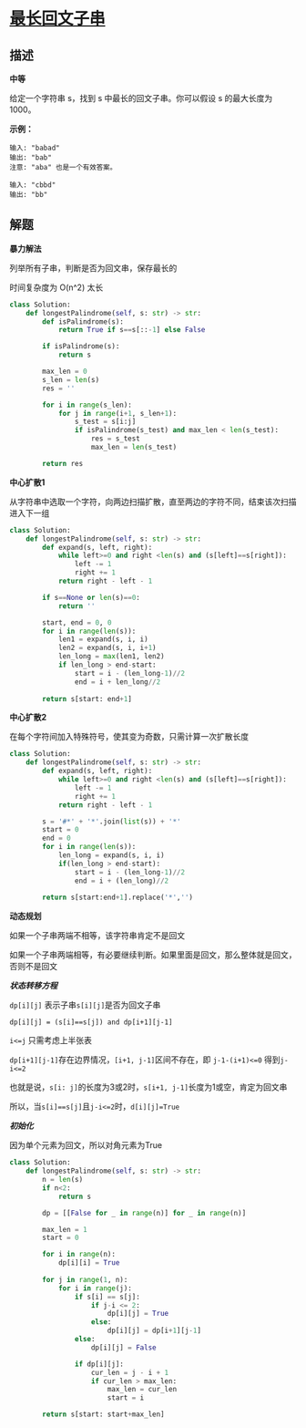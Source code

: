 # [最长回文子串](https://leetcode-cn.com/problems/longest-palindromic-substring/)

## 描述
**中等**  

给定一个字符串 s，找到 s 中最长的回文子串。你可以假设 s 的最大长度为 1000。

**示例：**

    输入: "babad"
    输出: "bab"
    注意: "aba" 也是一个有效答案。
    
    输入: "cbbd"
    输出: "bb"

## 解题

**暴力解法**  

列举所有子串，判断是否为回文串，保存最长的    

时间复杂度为 O(n^2) 太长

```python
class Solution:
    def longestPalindrome(self, s: str) -> str:
        def isPalindrome(s):
            return True if s==s[::-1] else False

        if isPalindrome(s):
            return s

        max_len = 0
        s_len = len(s)
        res = ''

        for i in range(s_len):
            for j in range(i+1, s_len+1):
                s_test = s[i:j]
                if isPalindrome(s_test) and max_len < len(s_test):
                    res = s_test
                    max_len = len(s_test)

        return res

```

**中心扩散1**  

从字符串中选取一个字符，向两边扫描扩散，直至两边的字符不同，结束该次扫描进入下一组  

```python
class Solution:
    def longestPalindrome(self, s: str) -> str:
        def expand(s, left, right):
            while left>=0 and right <len(s) and (s[left]==s[right]):
                left -= 1
                right += 1
            return right - left - 1

        if s==None or len(s)==0:
            return ''

        start, end = 0, 0
        for i in range(len(s)):
            len1 = expand(s, i, i)
            len2 = expand(s, i, i+1)
            len_long = max(len1, len2)
            if len_long > end-start:
                start = i - (len_long-1)//2
                end = i + len_long//2 
        
        return s[start: end+1]

```

**中心扩散2**  

在每个字符间加入特殊符号，使其变为奇数，只需计算一次扩散长度

```python
class Solution:
    def longestPalindrome(self, s: str) -> str:
        def expand(s, left, right):
            while left>=0 and right <len(s) and (s[left]==s[right]):
                left -= 1
                right += 1
            return right - left - 1

        s = '#*' + '*'.join(list(s)) + '*'
        start = 0
        end = 0
        for i in range(len(s)):
            len_long = expand(s, i, i)
            if(len_long > end-start):
                start = i - (len_long-1)//2
                end = i + (len_long)//2
                
        return s[start:end+1].replace('*','')
```

**动态规划**  

如果一个子串两端不相等，该字符串肯定不是回文  

如果一个子串两端相等，有必要继续判断。如果里面是回文，那么整体就是回文，否则不是回文  

***状态转移方程***  

`dp[i][j]` 表示子串`s[i][j]`是否为回文子串  

`dp[i][j] = (s[i]==s[j]) and dp[i+1][j-1]`  

`i<=j` 只需考虑上半张表  

`dp[i+1][j-1]`存在边界情况，`[i+1, j-1]`区间不存在，即 `j-1-(i+1)<=0` 得到`j-i<=2`  

也就是说，`s[i: j]`的长度为3或2时，`s[i+1, j-1]`长度为1或空，肯定为回文串  

所以，当`s[i]==s[j]`且`j-i<=2`时，`d[i][j]=True`

***初始化***  

因为单个元素为回文，所以对角元素为True  

```python
class Solution:
    def longestPalindrome(self, s: str) -> str:
        n = len(s)
        if n<2:
            return s

        dp = [[False for _ in range(n)] for _ in range(n)]

        max_len = 1
        start = 0

        for i in range(n):
            dp[i][i] = True
        
        for j in range(1, n):
            for i in range(j):
                if s[i] == s[j]:
                    if j-i <= 2:
                        dp[i][j] = True
                    else:
                        dp[i][j] = dp[i+1][j-1]
                else:
                    dp[i][j] = False

                if dp[i][j]:
                    cur_len = j - i + 1
                    if cur_len > max_len:
                        max_len = cur_len
                        start = i

        return s[start: start+max_len]
```




